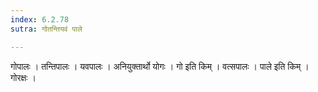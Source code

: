 ```yaml
---
index: 6.2.78
sutra: गोतन्तियवं पाले

---
```

 गोपालः । तन्तिपालः । यवपालः । अनियुक्तार्थो योगः । गो इति किम् । वत्सपालः । पाले इति किम् । गोरक्षः ।